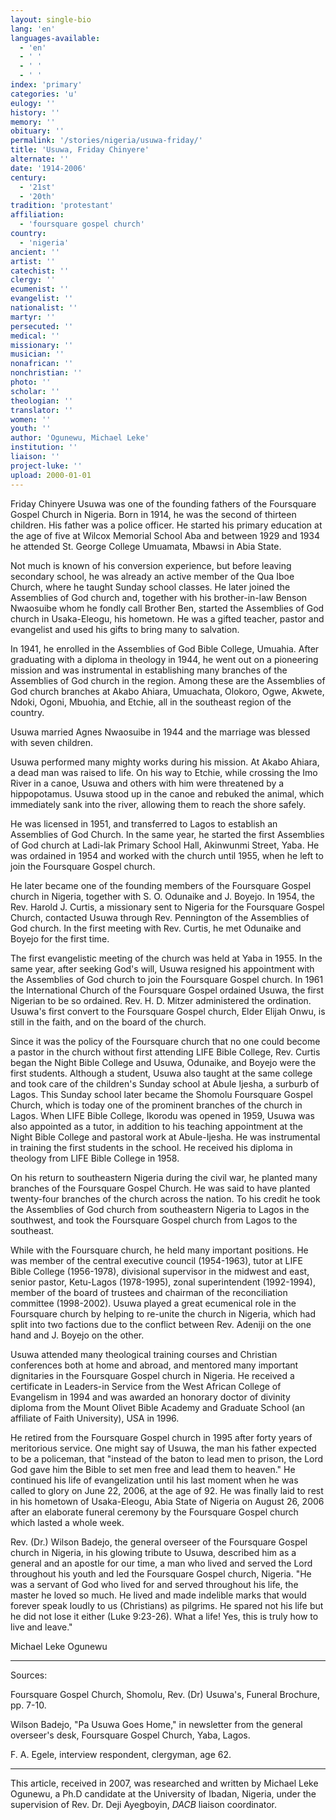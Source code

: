 ```yaml
---
layout: single-bio
lang: 'en'
languages-available:
  - 'en'
  - ' '
  - ' '
  - ' '
index: 'primary'
categories: 'u'
eulogy: ''
history: ''
memory: ''
obituary: ''
permalink: '/stories/nigeria/usuwa-friday/'
title: 'Usuwa, Friday Chinyere'
alternate: ''
date: '1914-2006'
century:
  - '21st'
  - '20th'
tradition: 'protestant'
affiliation:
  - 'foursquare gospel church'
country:
  - 'nigeria'
ancient: ''
artist: ''
catechist: ''
clergy: ''
ecumenist: ''
evangelist: ''
nationalist: ''
martyr: ''
persecuted: ''
medical: ''
missionary: ''
musician: ''
nonafrican: ''
nonchristian: ''
photo: ''
scholar: ''
theologian: ''
translator: ''
women: ''
youth: ''
author: 'Ogunewu, Michael Leke'
institution: ''
liaison: ''
project-luke: ''
upload: 2000-01-01
---
```



Friday Chinyere Usuwa was one of the founding fathers of the Foursquare Gospel Church in Nigeria. Born in 1914, he was the second of thirteen children. His father was a police officer. He started his primary education at the age of five at Wilcox Memorial School Aba and between 1929 and 1934 he attended St. George College Umuamata, Mbawsi in Abia State.

Not much is known of his conversion experience, but before leaving secondary school, he was already an active member of the Qua Iboe Church, where he taught Sunday school classes. He later joined the Assemblies of God church and, together with his brother-in-law Benson Nwaosuibe whom he fondly call Brother Ben, started the Assemblies of God church in Usaka-Eleogu, his hometown. He was a gifted teacher, pastor and evangelist and used his gifts to bring many to salvation.

In 1941, he enrolled in the Assemblies of God Bible College, Umuahia. After graduating with a diploma in theology in 1944, he went out on a pioneering mission and was instrumental in establishing many branches of the Assemblies of God church in the region. Among these are the Assemblies of God church branches at Akabo Ahiara, Umuachata, Olokoro, Ogwe, Akwete, Ndoki, Ogoni, Mbuohia, and Etchie, all in the southeast region of the country.

Usuwa married Agnes Nwaosuibe in 1944 and the marriage was blessed with seven children.

Usuwa performed many mighty works during his mission. At Akabo Ahiara, a dead man was raised to life. On his way to Etchie, while crossing the Imo River in a canoe, Usuwa and others with him were threatened by a hippopotamus. Usuwa stood up in the canoe and rebuked the animal, which immediately sank into the river, allowing them to reach the shore safely.

He was licensed in 1951, and transferred to Lagos to establish an Assemblies of God Church.  In the same year, he started the first Assemblies of God church at Ladi-lak Primary School Hall, Akinwunmi Street, Yaba. He was ordained in 1954 and worked with the church until 1955, when he left to join the Foursquare Gospel church.

He later became one of the founding members of the Foursquare Gospel church in Nigeria, together with S. O. Odunaike and J. Boyejo. In 1954, the Rev. Harold J. Curtis, a missionary sent to Nigeria for the Foursquare Gospel Church, contacted Usuwa through Rev. Pennington of the Assemblies of God church. In the first meeting with Rev. Curtis, he met Odunaike and Boyejo for the first time.

The first evangelistic meeting of the church was held at Yaba in 1955.  In the same year, after seeking God's will, Usuwa resigned his appointment with the Assemblies of God church to join the Foursquare Gospel church. In 1961 the International Church of the Foursquare Gospel ordained Usuwa, the first Nigerian to be so ordained. Rev. H. D. Mitzer administered the ordination. Usuwa's first convert to the Foursquare Gospel church, Elder Elijah Onwu, is still in the faith, and on the board of the church.

Since it was the policy of the Foursquare church that no one could become a pastor in the church without first attending LIFE Bible College, Rev. Curtis began the Night Bible College and Usuwa, Odunaike, and Boyejo were the first students.  Although a student, Usuwa also taught at the same college and took care of the children's Sunday school at Abule Ijesha, a surburb of Lagos. This Sunday school later became the Shomolu Foursquare Gospel Church, which is today one of the prominent branches of the church in Lagos. When LIFE Bible College, Ikorodu was opened in 1959, Usuwa was also appointed as a tutor, in addition to his teaching appointment at the Night Bible College and pastoral work at Abule-Ijesha. He was instrumental in training the first students in the school. He received his diploma in theology from LIFE Bible College in 1958.

On his return to southeastern Nigeria during the civil war, he planted many branches of the Foursquare Gospel Church.  He was said to have planted twenty-four branches of the church across the nation.  To his credit he took the Assemblies of God church from southeastern Nigeria to Lagos in the southwest, and took the Foursquare Gospel church from Lagos to the southeast.

While with the Foursquare church, he held many important positions. He was member of the central executive council (1954-1963), tutor at LIFE Bible College (1956-1978), divisional supervisor in the midwest and east, senior pastor, Ketu-Lagos (1978-1995), zonal superintendent (1992-1994), member of the board of trustees and chairman of the reconciliation committee (1998-2002). Usuwa played a great ecumenical role in the Foursquare church by helping to re-unite the church in Nigeria, which had split into two factions due to the conflict between Rev. Adeniji on the one hand and J. Boyejo on the other.

Usuwa attended many theological training courses and Christian conferences both at home and abroad, and mentored many important dignitaries in the Foursquare Gospel church in Nigeria. He received a certificate in Leaders-in Service from the West African College of Evangelism in 1994 and was awarded an honorary doctor of divinity diploma from the Mount Olivet Bible Academy and Graduate School (an affiliate of Faith University), USA in 1996.

He retired from the Foursquare Gospel church in 1995 after forty years of meritorious service. One might say of Usuwa, the man his father expected to be a policeman, that "instead of the baton to lead men to prison, the Lord God gave him the Bible to set men free and lead them to heaven."  He continued his life of evangelization until his last moment when he was called to glory on June 22, 2006, at the age of 92.  He was finally laid to rest in his hometown of  Usaka-Eleogu, Abia State of Nigeria on August 26, 2006 after an elaborate funeral ceremony by the Foursquare Gospel church which lasted a whole week.

Rev. (Dr.) Wilson Badejo, the general overseer of the Foursquare Gospel church in Nigeria, in his glowing tribute to Usuwa, described him as a general and an apostle for our time, a man who lived and served the Lord throughout his youth and led the Foursquare Gospel church, Nigeria.  "He was a servant of God who lived for and served throughout his life, the master he loved so much.  He lived and made indelible marks that would forever speak loudly to us (Christians) as pilgrims.  He spared not his life but he did not lose it either (Luke 9:23-26). What a life! Yes, this is truly how to live and leave."

Michael Leke Ogunewu

---

Sources:

Foursquare Gospel Church, Shomolu, Rev. (Dr) Usuwa's, Funeral Brochure, pp. 7-10.

Wilson Badejo, "Pa Usuwa Goes Home," in newsletter from the general overseer's desk, Foursquare Gospel Church, Yaba, Lagos.

F. A. Egele, interview respondent, clergyman, age 62.

---

This article, received in 2007, was researched and written by Michael Leke Ogunewu, a Ph.D candidate at the University of Ibadan, Nigeria, under the supervision of Rev. Dr. Deji Ayegboyin, *DACB* liaison coordinator.